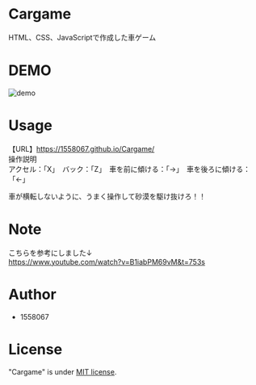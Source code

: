 # Cargame
HTML、CSS、JavaScriptで作成した車ゲーム

# DEMO
 ![demo](https://github.com/1558067/Cargame/blob/main/demo.gif)
# Usage
【URL】https://1558067.github.io/Cargame/  
操作説明  
アクセル：「X」　バック：「Z」　車を前に傾ける：「→」　車を後ろに傾ける：「←」  

車が横転しないように、うまく操作して砂漠を駆け抜けろ！！
 
# Note
こちらを参考にしました↓  
https://www.youtube.com/watch?v=B1iabPM69vM&t=753s
 
# Author
* 1558067
 
# License
"Cargame" is under [MIT license](https://en.wikipedia.org/wiki/MIT_License).
